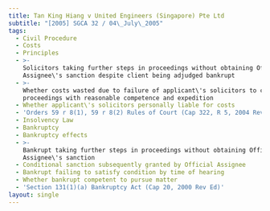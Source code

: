 ```yaml
---
title: Tan King Hiang v United Engineers (Singapore) Pte Ltd
subtitle: "[2005] SGCA 32 / 04\_July\_2005"
tags:
  - Civil Procedure
  - Costs
  - Principles
  - >-
    Solicitors taking further steps in proceedings without obtaining Official
    Assignee\'s sanction despite client being adjudged bankrupt
  - >-
    Whether costs wasted due to failure of applicant\'s solicitors to conduct
    proceedings with reasonable competence and expedition
  - Whether applicant\'s solicitors personally liable for costs
  - 'Orders 59 r 8(1), 59 r 8(2) Rules of Court (Cap 322, R 5, 2004 Rev Ed)'
  - Insolvency Law
  - Bankruptcy
  - Bankruptcy effects
  - >-
    Bankrupt taking further steps in proceedings without obtaining Official
    Assignee\'s sanction
  - Conditional sanction subsequently granted by Official Assignee
  - Bankrupt failing to satisfy condition by time of hearing
  - Whether bankrupt competent to pursue matter
  - 'Section 131(1)(a) Bankruptcy Act (Cap 20, 2000 Rev Ed)'
layout: single
---
```


